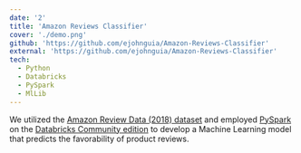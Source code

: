 ```yaml
---
date: '2'
title: 'Amazon Reviews Classifier'
cover: './demo.png'
github: 'https://github.com/ejohnguia/Amazon-Reviews-Classifier'
external: 'https://github.com/ejohnguia/Amazon-Reviews-Classifier'
tech:
  - Python
  - Databricks
  - PySpark
  - MlLib
---
```


We utilized the [Amazon Review Data (2018) dataset](https://nijianmo.github.io/amazon/index.html) and employed [PySpark](https://www.databricks.com/glossary/pyspark) on the [Databricks Community edition](https://community.cloud.databricks.com/) to develop a Machine Learning model that predicts the favorability of product reviews.
